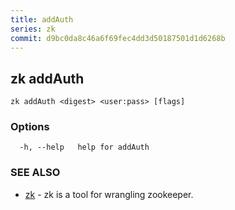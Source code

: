 ```yaml
---
title: addAuth
series: zk
commit: d9bc0da8c46a6f69fec4dd3d50187501d1d6268b
---
```

## zk addAuth



```
zk addAuth <digest> <user:pass> [flags]
```

### Options

```
  -h, --help   help for addAuth
```

### SEE ALSO

* [zk](../)	 - zk is a tool for wrangling zookeeper.

